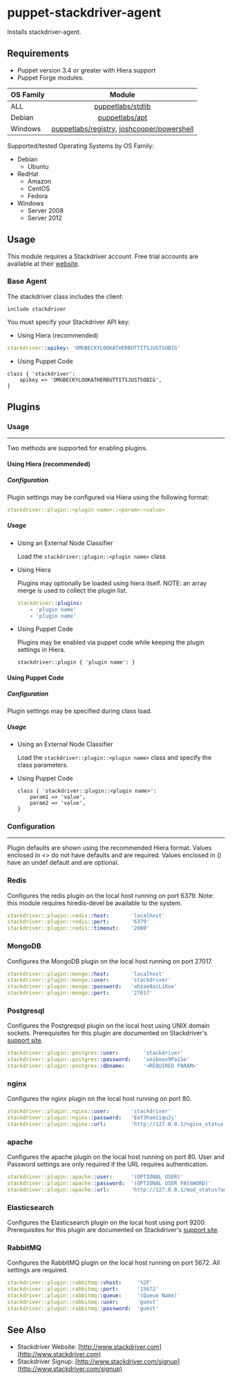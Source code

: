 # puppet-stackdriver-agent

Installs stackdriver-agent.

## Requirements

- Puppet version 3.4 or greater with Hiera support
- Puppet Forge modules:

| OS Family      | Module |
| :------------- |:-------------: |
| ALL            | [puppetlabs/stdlib](https://forge.puppetlabs.com/puppetlabs/stdlib) |
| Debian         | [puppetlabs/apt](https://forge.puppetlabs.com/puppetlabs/apt) |
| Windows        | [puppetlabs/registry](https://forge.puppetlabs.com/puppetlabs/registry), [joshcooper/powershell](https://forge.puppetlabs.com/joshcooper/powershell) |

Supported/tested Operating Systems by OS Family:

* Debian
    * Ubuntu
* RedHat
    * Amazon
    * CentOS
    * Fedora
* Windows
    * Server 2008
    * Server 2012

## Usage

This module requires a Stackdriver account.  Free trial accounts are available at their [website](http://www.stackdriver.com/signup).

### Base Agent

The stackdriver class includes the client:

```puppet
include stackdriver
```

You must specify your Stackdriver API key:

* Using Hiera (recommended)

```yaml
stackdriver::apikey: 'OMGBECKYLOOKATHERBUTTITSJUSTSOBIG'
```

* Using Puppet Code

```puppet
class { 'stackdriver':
    apikey => 'OMGBECKYLOOKATHERBUTTITSJUSTSOBIG',
}
```

## Plugins

### Usage
---

Two methods are supported for enabling plugins.

#### Using Hiera (recommended)

##### Configuration

Plugin settings may be configured via Hiera using the following format:
```yaml
stackdriver::plugin::<plugin name>::<param>:<value>
```

##### Usage
- Using an External Node Classifier

    Load the `stackdriver::plugin::<plugin name>` class

- Using Hiera

    Plugins may optionally be loaded using hiera itself. NOTE: an array merge is used to collect the plugin list.

    ```yaml
    stackdriver::plugins:
        - 'plugin name'
        - 'plugin name'
    ```

- Using Puppet Code

    Plugins may be enabled via puppet code while keeping the plugin settings in Hiera.

    ```puppet
    stackdriver::plugin { 'plugin name': }
    ```

#### Using Puppet Code

##### Configuration

Plugin settings may be specified during class load.

##### Usage
- Using an External Node Classifier

    Load the `stackdriver::plugin::<plugin name>` class and specify the class parameters.

- Using Puppet Code

    ```puppet
    class { 'stackdriver::plugin::<plugin name>':
        param1 => 'value',
        param2 => 'value',
    }
    ```


### Configuration
---

Plugin defaults are shown using the recommended Hiera format.
Values enclosed in <> do not have defaults and are required.
Values enclosed in () have an undef default and are optional.

### Redis

Configures the redis plugin on the local host running on port 6379.  Note: this module requires hiredis-devel be available to the system.

```yaml
stackdriver::plugin::redis::host:       'localhost'
stackdriver::plugin::redis::port:       '6379'
stackdriver::plugin::redis::timeout:    '2000'
```


### MongoDB

Configures the MongoDB plugin on the local host running on port 27017.

```yaml
stackdriver::plugin::mongo::host:       'localhost'
stackdriver::plugin::mongo::user:       'stackdriver'
stackdriver::plugin::mongo::password:   'ahzae8aiLiKoe'
stackdriver::plugin::mongo::port:       '27017'
```

### Postgresql

Configures the Postgreqsql plugin on the local host using UNIX domain sockets.  Prerequisites for this plugin are documented on Stackdriver's [support site](http://feedback.stackdriver.com/knowledgebase/articles/232555-postgresql-plugin).

```yaml
stackdriver::plugin::postgres::user:        'stackdriver'
stackdriver::plugin::postgres::password:    'xoiboov9Pai5e'
stackdriver::plugin::postgres::dbname:      '<REQUIRED PARAM>'
```

### nginx

Configures the nginx plugin on the local host running on port 80.

```yaml
stackdriver::plugin::nginx::user:       'stackdriver'
stackdriver::plugin::nginx::password:   'Eef3haeziqu3j'
stackdriver::plugin::nginx::url:        'http://127.0.0.1/nginx_status'
```

### apache

Configures the apache plugin on the local host running on port 80.
User and Password settings are only required if the URL requires authentication.

```yaml
stackdriver::plugin::apache::user:      '(OPTIONAL USER)'
stackdriver::plugin::apache::password:  '(OPTIONAL USER PASSWORD)'
stackdriver::plugin::apache::url:       'http://127.0.0.1/mod_status?auto'
```


### Elasticsearch

Configures the Elasticsearch plugin on the local host using port 9200.  Prerequisites for this plugin are documented on Stackdriver's [support site](http://feedback.stackdriver.com/knowledgebase/articles/268555-elasticsearch-plugin).


### RabbitMQ

Configures the RabbitMQ plugin on the local host running on port 5672.
All settings are required.

```yaml
stackdriver::plugin::rabbitmq::vhost:     '%2F'
stackdriver::plugin::rabbitmq::port:      '15672'
stackdriver::plugin::rabbitmq::queue:     '(Queue Name)'
stackdriver::plugin::rabbitmq::user:      'guest'
stackdriver::plugin::rabbitmq::password:  'guest'
```


## See Also

* Stackdriver Website: [http://www.stackdriver.com](http://www.stackdriver.com)
* Stackdriver Signup:  [http://www.stackdriver.com/signup](http://www.stackdriver.com/signup)


